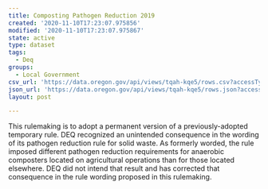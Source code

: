 ```yaml
---
title: Composting Pathogen Reduction 2019
created: '2020-11-10T17:23:07.975856'
modified: '2020-11-10T17:23:07.975867'
state: active
type: dataset
tags:
  - Deq
groups:
  - Local Government
csv_url: 'https://data.oregon.gov/api/views/tqah-kqe5/rows.csv?accessType=DOWNLOAD'
json_url: 'https://data.oregon.gov/api/views/tqah-kqe5/rows.json?accessType=DOWNLOAD'
layout: post

---
```

This rulemaking is to adopt a permanent version of a previously-adopted temporary rule. DEQ recognized an unintended consequence in the wording of its pathogen reduction rule for solid waste. As formerly worded, the rule imposed different pathogen reduction requirements for anaerobic composters located on agricultural operations than for those located elsewhere. DEQ did not intend that result and has corrected that consequence in the rule wording proposed in this rulemaking.
